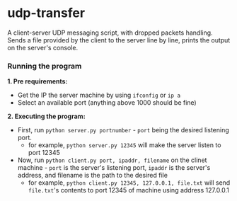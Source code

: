 # udp-transfer

A client-server UDP messaging script, with dropped packets handling.
Sends a file provided by the client to the server line by line, prints the output on the server's console.

### Running the program

**1. Pre requirements:**
  - Get the IP the server machine by using `ifconfig` or `ip a`
  - Select an available port (anything above 1000 should be fine)

**2. Executing the program:**
  - First, run `python server.py portnumber` - `port` being the desired listening port.
    - for example, `python server.py 12345` will make the server listen to port 12345
  - Now, run `python client.py port, ipaddr, filename` on the clinet machine - `port` is the server's listening port,
   `ipaddr` is the server's address, and filename is the path to the desired file
    - for example, `python client.py 12345, 127.0.0.1, file.txt` will send `file.txt`'s contents to port 12345 of machine using address 127.0.0.1

